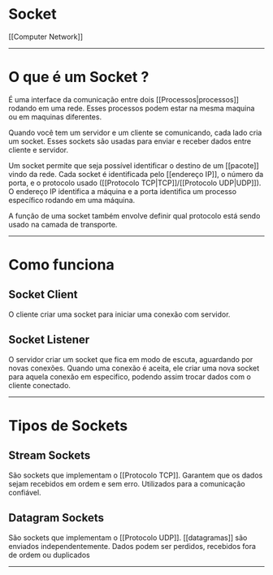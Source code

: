 # Socket
[[Computer Network]]

---

# O que é um Socket ?

É uma interface da comunicação entre dois [[Processos|processos]] rodando em uma rede. Esses processos podem estar na mesma maquina ou em maquinas diferentes.

Quando você tem um servidor e um cliente se comunicando, cada lado cria um socket. Esses sockets são usadas para enviar e receber dados entre cliente e servidor.

Um socket permite que seja possível identificar o destino de um [[pacote]] vindo da rede. Cada socket é identificada pelo [[endereço IP]], o número da porta, e o protocolo usado ([[Protocolo TCP|TCP]]/[[Protocolo UDP|UDP]]).  O endereço IP identifica a máquina e a porta identifica um processo específico rodando em uma máquina. 

A função de uma socket também envolve definir qual protocolo está sendo usado na camada de transporte.

---
# Como funciona

## Socket Client

O cliente criar uma socket para iniciar uma conexão com servidor.

## Socket Listener

O servidor criar um socket que fica em modo de escuta, aguardando por novas conexões. Quando uma conexão é aceita, ele criar uma nova socket para aquela conexão em especifico, podendo assim trocar dados com o cliente conectado.

---
# Tipos de Sockets

## Stream Sockets

São sockets que implementam o [[Protocolo TCP]]. Garantem que os dados sejam recebidos em ordem e sem erro. Utilizados para a comunicação confiável.

## Datagram Sockets

São sockets que implementam o [[Protocolo UDP]]. [[datagramas]] são enviados independentemente. Dados podem ser perdidos, recebidos fora de ordem ou duplicados

---
